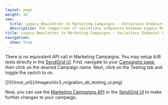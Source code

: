 ```yaml
---
layout: page
weight: 10
seo:
  title: Legacy Newsletter to Marketing Campaigns - Variations Endpoint Comparison
  description: The comparison of variations endpoints between Legacy Newsletter and Marketing Campaigns
title: Legacy Newsletter to Marketing Campaigns - Variations Endpoint Comparison
navigation:
  show: true
---
```



There is no equivalent API call in Marketing Campaigns. You may setup A/B tests directly in the [SendGrid UI](https://sendgrid.com/marketing_campaigns/ui/campaigns). First, navigate to your [Campaigns page](https://sendgrid.com/marketing_campaigns/ui/campaigns), then click on the desired Campaign name. Next, click on the Testing tab and toggle the switch to on.

[]!({{root_url}}/images/nlv3_migration_ab_testing_ui.png)

Now, you can use the [Marketing Campaigns API](https://sendgrid.com/docs/API_Reference/api_v3.html) or the [SendGrid UI](https://sendgrid.com/marketing_campaigns/ui/campaigns) to make further changes to your campaign.
